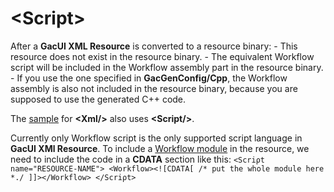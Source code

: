 # \<Script\>

After a **GacUI XML Resource** is converted to a resource binary: - This resource does not exist in the resource binary. - The equivalent Workflow script will be included in the Workflow assembly part in the resource binary. - If you use the one specified in **GacGenConfig/Cpp**, the Workflow assembly is also not included in the resource binary, because you are supposed to use the generated C++ code.

The [sample](https://github.com/vczh-libraries/Release/blob/master/SampleForDoc/GacUI/XmlRes/kb_xmlres_data/XmlPage.xml) for **\<Xml/\>** also uses **\<Script/\>**.

Currently only Workflow script is the only supported script language in **GacUI XMl Resource**. To include a [Workflow module](../.././workflow/lang/module.md) in the resource, we need to include the code in a **CDATA** section like this: ``` <Scriρt name="RESOURCE-NAME"> <Workflow><![CDATA[ /* put the whole module here *./ ]]></Workflow> </Scriρt> ```

